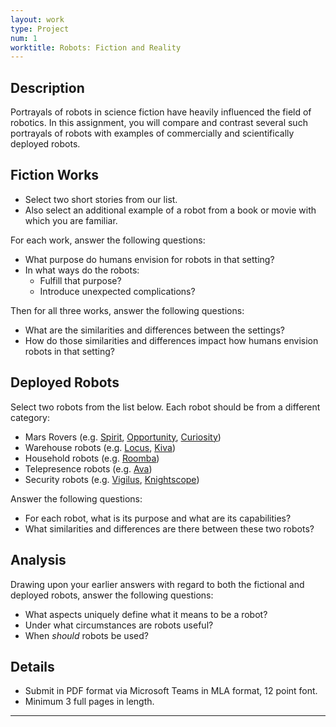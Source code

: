 ```yaml
---
layout: work
type: Project
num: 1
worktitle: Robots: Fiction and Reality
---
```


## Description

Portrayals of robots in science fiction have heavily influenced the field of robotics.
In this assignment, you will compare and contrast several such portrayals of robots with
examples of commercially and scientifically deployed robots.

## Fiction Works

* Select two short stories from our list.
* Also select an additional example of a robot from a book or movie with which you are familiar.

For each work, answer the following questions:
* What purpose do humans envision for robots in that setting?
* In what ways do the robots:
  * Fulfill that purpose? 
  * Introduce unexpected complications?
  
Then for all three works, answer the following questions:
* What are the similarities and differences between the settings?
* How do those similarities and differences impact how humans envision robots in that setting?

## Deployed Robots

Select two robots from the list below. Each robot should be from a different category:
* Mars Rovers (e.g. [Spirit](https://www.jpl.nasa.gov/missions/mars-exploration-rover-spirit-mer-spirit/), 
  [Opportunity](https://www.jpl.nasa.gov/missions/mars-exploration-rover-opportunity-mer/), 
  [Curiosity](https://mars.nasa.gov/msl/home/))
* Warehouse robots (e.g. [Locus](https://locusrobotics.com/about-us/), [Kiva](https://www.youtube.com/watch?v=6KRjuuEVEZs))
* Household robots (e.g. [Roomba](https://www.irobot.com/roomba))
* Telepresence robots (e.g. [Ava](https://www.avarobotics.com/))
* Security robots (e.g. [Vigilus](https://www.youtube.com/watch?v=jedkNzsT9f4), [Knightscope](https://www.knightscope.com/))

Answer the following questions:
* For each robot, what is its purpose and what are its capabilities?
* What similarities and differences are there between these two robots?

## Analysis

Drawing upon your earlier answers with regard to both the fictional and deployed robots, answer the following questions:
* What aspects uniquely define what it means to be a robot?
* Under what circumstances are robots useful?
* When *should* robots be used?

## Details
* Submit in PDF format via Microsoft Teams in MLA format, 12 point font.
* Minimum 3 full pages in length.

------------------------------------------------------------------------
